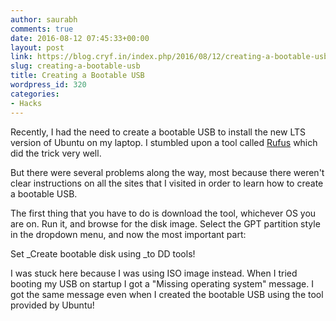 ```yaml
---
author: saurabh
comments: true
date: 2016-08-12 07:45:33+00:00
layout: post
link: https://blog.cryf.in/index.php/2016/08/12/creating-a-bootable-usb/
slug: creating-a-bootable-usb
title: Creating a Bootable USB
wordpress_id: 320
categories:
- Hacks
---
```


Recently, I had the need to create a bootable USB to install the new LTS version of Ubuntu on my laptop. I stumbled upon a tool called [Rufus](https://rufus.akeo.ie/) which did the trick very well.

But there were several problems along the way, most because there weren't clear instructions on all the sites that I visited in order to learn how to create a bootable USB.

The first thing that you have to do is download the tool, whichever OS you are on. Run it, and browse for the disk image. Select the GPT partition style in the dropdown menu, and now the most important part:

Set _Create bootable disk using _to DD tools!

I was stuck here because I was using ISO image instead. When I tried booting my USB on startup I got a "Missing operating system" message. I got the same message even when I created the bootable USB using the tool provided by Ubuntu!
